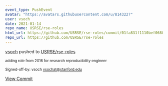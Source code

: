 ```yaml
---
event_type: PushEvent
avatar: "https://avatars.githubusercontent.com/u/814322?"
user: vsoch
date: 2021-01-14
repo_name: USRSE/rse-roles
html_url: https://github.com/USRSE/rse-roles/commit/01fa831f1110bef06807d265ebb8ac1741043551
repo_url: https://github.com/USRSE/rse-roles
---
```


<a href='https://github.com/vsoch' target='_blank'>vsoch</a> pushed to <a href='https://github.com/USRSE/rse-roles' target='_blank'>USRSE/rse-roles</a>

<small>adding role from 2016 for research reproducibility engineer

Signed-off-by: vsoch <vsochat@stanford.edu></small>

<a href='https://github.com/USRSE/rse-roles/commit/01fa831f1110bef06807d265ebb8ac1741043551' target='_blank'>View Commit</a>
